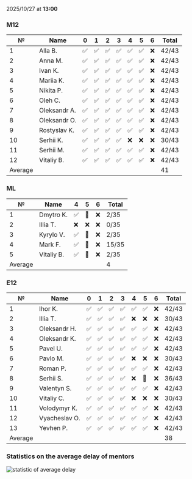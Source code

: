 2025/10/27 at **13:00**
### M12
|№|Name|0|1|2|3|4|5|6|Total|
|-----|-----|-----|-----|-----|-----|-----|-----|-----|-----|
|1|Alla B.|✅|✅|✅|✅|✅|✅|❌|42/43|
|2|Anna M.|✅|✅|✅|✅|✅|✅|❌|42/43|
|3|Ivan K.|✅|✅|✅|✅|✅|✅|❌|42/43|
|4|Mariia K.|✅|✅|✅|✅|✅|✅|❌|42/43|
|5|Nikita P.|✅|✅|✅|✅|✅|✅|❌|42/43|
|6|Oleh C.|✅|✅|✅|✅|✅|✅|❌|42/43|
|7|Oleksandr A.|✅|✅|✅|✅|✅|✅|❌|42/43|
|8|Oleksandr O.|✅|✅|✅|✅|✅|✅|❌|42/43|
|9|Rostyslav K.|✅|✅|✅|✅|✅|✅|❌|42/43|
|10|Serhii K.|✅|✅|✅|✅|❌|❌|❌|30/43|
|11|Serhii M.|✅|✅|✅|✅|✅|✅|❌|42/43|
|12|Vitaliy B.|✅|✅|✅|✅|✅|✅|❌|42/43|
|Average|||||||||41|
### ML
|№|Name|4|5|6|Total|
|-----|-----|-----|-----|-----|-----|
|1|Dmytro K.|✅|🔄|❌|2/35|
|2|Illia T.|❌|❌|❌|0/35|
|3|Kyrylo V.|✅|🔄|❌|2/35|
|4|Mark F.|✅|🔄|❌|15/35|
|5|Vitaliy B.|✅|🔄|❌|2/35|
|Average|||||4|
### E12
|№|Name|0|1|2|3|4|5|6|Total|
|-----|-----|-----|-----|-----|-----|-----|-----|-----|-----|
|1|Ihor K.|✅|✅|✅|✅|✅|✅|❌|42/43|
|2|Illia T.|✅|✅|✅|✅|❌|❌|❌|30/43|
|3|Oleksandr H.|✅|✅|✅|✅|✅|✅|❌|42/43|
|4|Oleksandr K.|✅|✅|✅|✅|✅|✅|❌|42/43|
|5|Pavel U.|✅|✅|✅|✅|✅|✅|❌|42/43|
|6|Pavlo M.|✅|✅|✅|✅|❌|❌|❌|30/43|
|7|Roman P.|✅|✅|✅|✅|✅|✅|❌|42/43|
|8|Serhii S.|✅|✅|✅|✅|❌|🔄|❌|36/43|
|9|Valentyn S.|✅|✅|✅|✅|✅|✅|❌|42/43|
|10|Vitaliy C.|✅|✅|✅|✅|❌|❌|❌|30/43|
|11|Volodymyr K.|✅|✅|✅|✅|✅|✅|❌|42/43|
|12|Vyacheslav O.|✅|✅|✅|✅|✅|✅|❌|42/43|
|13|Yevhen P.|✅|✅|✅|✅|✅|✅|❌|42/43|
|Average|||||||||38|

### Statistics on the average delay of mentors
![statistic of average delay](https://docs.google.com/spreadsheets/d/e/2PACX-1vTRGxaJWiz7gJtvcjwtHPyyd5ju-BPGGEvp5XTIwGS92XWrY8xHYajrexYFqIVDSJIX7LGb8XaB6X3S/pubchart?oid=1439917493&format=image)
